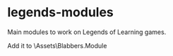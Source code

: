 # legends-modules
Main modules to work on Legends of Learning games.

Add it to 
\Assets\Blabbers.Module
